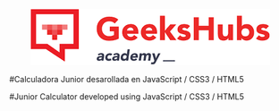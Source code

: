 <p align="center">
    <img src="https://github.com/GeeksHubsAcademy/2020-geekshubs-media/blob/master/image/logo.png">	
</p>

#Calculadora Junior desarollada en JavaScript / CSS3 / HTML5

#Junior Calculator developed using JavaScript / CSS3 / HTML5
